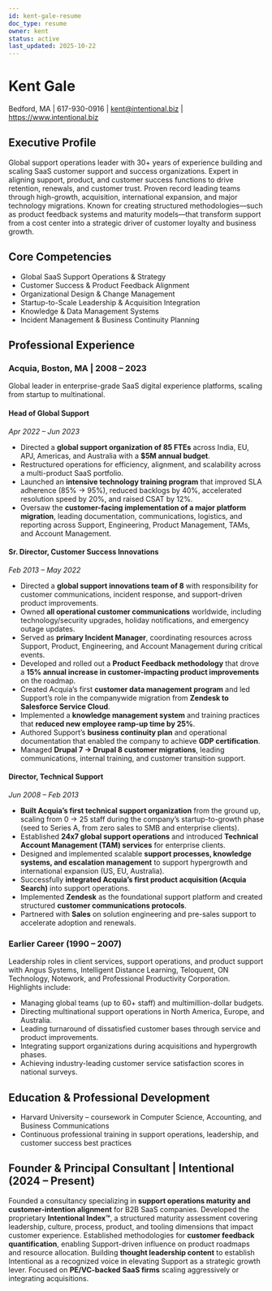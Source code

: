 ```yaml
---
id: kent-gale-resume
doc_type: resume
owner: kent
status: active
last_updated: 2025-10-22
---
```


# Kent Gale
Bedford, MA | 617-930-0916 | kent@intentional.biz | https://www.intentional.biz

## Executive Profile
Global support operations leader with 30+ years of experience building and scaling SaaS customer support and success organizations. Expert in aligning support, product, and customer success functions to drive retention, renewals, and customer trust. Proven record leading teams through high-growth, acquisition, international expansion, and major technology migrations. Known for creating structured methodologies—such as product feedback systems and maturity models—that transform support from a cost center into a strategic driver of customer loyalty and business growth.

## Core Competencies
- Global SaaS Support Operations & Strategy
- Customer Success & Product Feedback Alignment
- Organizational Design & Change Management
- Startup-to-Scale Leadership & Acquisition Integration
- Knowledge & Data Management Systems
- Incident Management & Business Continuity Planning

## Professional Experience

### Acquia, Boston, MA | 2008 – 2023
Global leader in enterprise-grade SaaS digital experience platforms, scaling from startup to multinational.

#### Head of Global Support
*Apr 2022 – Jun 2023*
- Directed a **global support organization of 85 FTEs** across India, EU, APJ, Americas, and Australia with a **$5M annual budget**.
- Restructured operations for efficiency, alignment, and scalability across a multi-product SaaS portfolio.
- Launched an **intensive technology training program** that improved SLA adherence (85% → 95%), reduced backlogs by 40%, accelerated resolution speed by 20%, and raised CSAT by 12%.
- Oversaw the **customer-facing implementation of a major platform migration**, leading documentation, communications, logistics, and reporting across Support, Engineering, Product Management, TAMs, and Account Management.

#### Sr. Director, Customer Success Innovations
*Feb 2013 – May 2022*
- Directed a **global support innovations team of 8** with responsibility for customer communications, incident response, and support-driven product improvements.
- Owned **all operational customer communications** worldwide, including technology/security upgrades, holiday notifications, and emergency outage updates.
- Served as **primary Incident Manager**, coordinating resources across Support, Product, Engineering, and Account Management during critical events.
- Developed and rolled out a **Product Feedback methodology** that drove a **15% annual increase in customer-impacting product improvements** on the roadmap.
- Created Acquia’s first **customer data management program** and led Support’s role in the companywide migration from **Zendesk to Salesforce Service Cloud**.
- Implemented a **knowledge management system** and training practices that **reduced new employee ramp-up time by 25%**.
- Authored Support’s **business continuity plan** and operational documentation that enabled the company to achieve **GDP certification**.
- Managed **Drupal 7 → Drupal 8 customer migrations**, leading communications, internal training, and customer transition support.

#### Director, Technical Support
*Jun 2008 – Feb 2013*
- **Built Acquia’s first technical support organization** from the ground up, scaling from 0 → 25 staff during the company’s startup-to-growth phase (seed to Series A, from zero sales to SMB and enterprise clients).
- Established **24x7 global support operations** and introduced **Technical Account Management (TAM) services** for enterprise clients.
- Designed and implemented scalable **support processes, knowledge systems, and escalation management** to support hypergrowth and international expansion (US, EU, Australia).
- Successfully **integrated Acquia’s first product acquisition (Acquia Search)** into support operations.
- Implemented **Zendesk** as the foundational support platform and created structured **customer communications protocols**.
- Partnered with **Sales** on solution engineering and pre-sales support to accelerate adoption and renewals.

### Earlier Career (1990 – 2007)
Leadership roles in client services, support operations, and product support with Angus Systems, Intelligent Distance Learning, Teloquent, ON Technology, Notework, and Professional Productivity Corporation. Highlights include:
- Managing global teams (up to 60+ staff) and multimillion-dollar budgets.
- Directing multinational support operations in North America, Europe, and Australia.
- Leading turnaround of dissatisfied customer bases through service and product improvements.
- Integrating support organizations during acquisitions and hypergrowth phases.
- Achieving industry-leading customer service satisfaction scores in national surveys.

## Education & Professional Development
- Harvard University – coursework in Computer Science, Accounting, and Business Communications
- Continuous professional training in support operations, leadership, and customer success best practices

## Founder & Principal Consultant | Intentional (2024 – Present)
Founded a consultancy specializing in **support operations maturity and customer-intention alignment** for B2B SaaS companies. Developed the proprietary **Intentional Index™**, a structured maturity assessment covering leadership, culture, process, product, and tooling dimensions that impact customer experience. Established methodologies for **customer feedback quantification**, enabling Support-driven influence on product roadmaps and resource allocation. Building **thought leadership content** to establish Intentional as a recognized voice in elevating Support as a strategic growth lever. Focused on **PE/VC-backed SaaS firms** scaling aggressively or integrating acquisitions.

